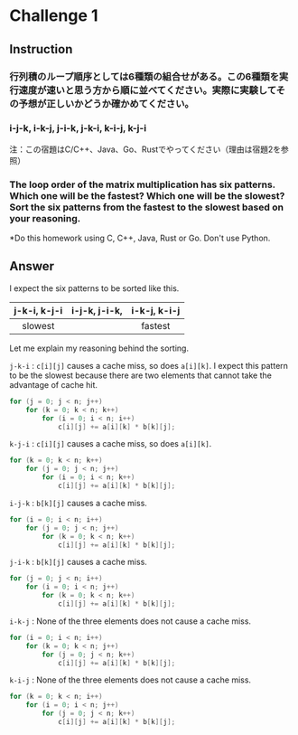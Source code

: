 # Challenge 1
## Instruction
### 行列積のループ順序としては6種類の組合せがある。この6種類を実行速度が速いと思う方から順に並べてください。実際に実験してその予想が正しいかどうか確かめてください。
### i-j-k, i-k-j, j-i-k, j-k-i, k-i-j, k-j-i
注：この宿題はC/C++、Java、Go、Rustでやってください（理由は宿題2を参照）

### The loop order of the matrix multiplication has six patterns. Which one will be the fastest? Which one will be the slowest? Sort the six patterns from the fastest to the slowest based on your reasoning.

*Do this homework using C, C++, Java, Rust or Go. Don't use Python.

## Answer

I expect the six patterns to be sorted like this.

|  j-k-i,  k-j-i   | i-j-k, j-i-k,  | i-k-j, k-i-j |
|:----------------:|:-------------:|:-------------:|
| slowest          |               | fastest       |

Let me explain my reasoning behind the sorting.

`j-k-i` : `c[i][j]` causes a cache miss, so does `a[i][k]`.  I expect this pattern to be the slowest because there are two elements that cannot take the advantage of cache hit.
```c
for (j = 0; j < n; j++)
    for (k = 0; k < n; k++)
        for (i = 0; i < n; i++)
            c[i][j] += a[i][k] * b[k][j];
```

`k-j-i` : `c[i][j]` causes a cache miss, so does `a[i][k]`.
```c
for (k = 0; k < n; k++)
    for (j = 0; j < n; j++)
        for (i = 0; i < n; k++)
            c[i][j] += a[i][k] * b[k][j];
```


`i-j-k` :  `b[k][j]` causes a cache miss.
```c
for (i = 0; i < n; i++)
    for (j = 0; j < n; j++)
        for (k = 0; k < n; k++)
            c[i][j] += a[i][k] * b[k][j];
```

`j-i-k` : `b[k][j]` causes a cache miss.
```c
for (j = 0; j < n; i++)
    for (i = 0; i < n; j++)
        for (k = 0; k < n; k++)
            c[i][j] += a[i][k] * b[k][j];
```


`i-k-j` : None of the three elements does not cause a cache miss.
```c
for (i = 0; i < n; i++)
    for (k = 0; k < n; j++)
        for (j = 0; j < n; k++)
            c[i][j] += a[i][k] * b[k][j];
```


`k-i-j` : None of the three elements does not cause a cache miss.
```c
for (k = 0; k < n; i++)
    for (i = 0; i < n; j++)
        for (j = 0; j < n; k++)
            c[i][j] += a[i][k] * b[k][j];
```

